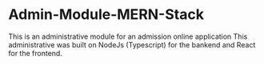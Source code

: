 # Admin-Module-MERN-Stack
This is an administrative module for an admission online application 
This administrative was built on NodeJs (Typescript) for the bankend and React for the frontend.

